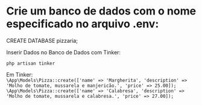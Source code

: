 <h1>Crie um banco de dados com o nome especificado no arquivo .env:</h1>
CREATE DATABASE pizzaria;


<p>Inserir Dados no Banco de Dados com Tinker:</p>

```php artisan tinker```

Em Tinker:
<br>
```\App\Models\Pizza::create(['name' => 'Margherita', 'description' => 'Molho de tomate, mussarela e manjericão.', 'price' => 25.00]);```
<br>
```\App\Models\Pizza::create(['name' => 'Calabresa', 'description' => 'Molho de tomate, mussarela e calabresa.', 'price' => 27.00]);```
